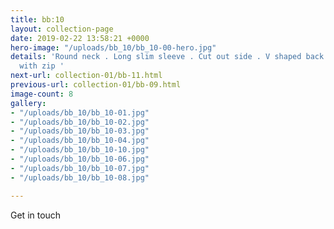 ```yaml
---
title: bb:10
layout: collection-page
date: 2019-02-22 13:58:21 +0000
hero-image: "/uploads/bb_10/bb_10-00-hero.jpg"
details: 'Round neck . Long slim sleeve . Cut out side . V shaped back . Side split
  with zip '
next-url: collection-01/bb-11.html
previous-url: collection-01/bb-09.html
image-count: 8
gallery:
- "/uploads/bb_10/bb_10-01.jpg"
- "/uploads/bb_10/bb_10-02.jpg"
- "/uploads/bb_10/bb_10-03.jpg"
- "/uploads/bb_10/bb_10-04.jpg"
- "/uploads/bb_10/bb_10-10.jpg"
- "/uploads/bb_10/bb_10-06.jpg"
- "/uploads/bb_10/bb_10-07.jpg"
- "/uploads/bb_10/bb_10-08.jpg"

---
```

Get in touch